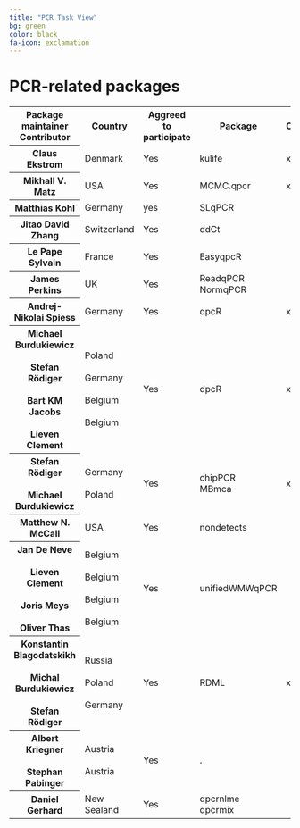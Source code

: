 ```yaml
---
title: "PCR Task View"
bg: green
color: black
fa-icon: exclamation
---
```


# PCR-related packages

<table class="contenttable"><tbody><tr><th scope="col">Package maintainer<br />Contributor</th><th scope="col">Country</th><th scope="col">Aggreed <br />to participate</th><th scope="col">Package</th><th scope="col">CRAN</th><th scope="col">Biocon-<br />ductor</th><th scope="col">GitHub</th></tr><tr><th scope="row">Claus Ekstrom</th><td>Denmark</td><td>Yes</td><td>kulife</td><td>x</td><td></td><td></td></tr><tr><th scope="row">Mikhall V. Matz</th><td>USA</td><td>Yes</td><td>MCMC.qpcr</td><td>x</td><td></td><td></td></tr><tr><th scope="row">Matthias Kohl</th><td>Germany</td><td>yes</td><td>SLqPCR</td><td></td><td>x</td><td></td></tr><tr><th scope="row">Jitao David Zhang</th><td>Switzerland</td><td>Yes</td><td>ddCt</td><td></td><td>x</td><td></td></tr><tr><th scope="row">Le Pape Sylvain</th><td>France</td><td>Yes</td><td>EasyqpcR</td><td></td><td>x</td><td></td></tr><tr><th scope="row">James Perkins</th><td>UK</td><td>Yes</td><td>ReadqPCR<br />NormqPCR</td><td></td><td>x<br />x</td><td></td></tr><tr><th scope="row">Andrej-Nikolai Spiess</th><td>Germany</td><td>Yes</td><td>qpcR</td><td>x</td><td></td><td></td></tr><tr><th scope="row">Michael Burdukiewicz<br /><br />Stefan Rödiger<br /><br />Bart KM Jacobs<br /><br />Lieven Clement</th><td>Poland<br /><br />Germany<br /><br />Belgium<br /><br />Belgium</td><td>Yes</td><td>dpcR</td><td>x</td><td></td><td></td></tr><tr><th scope="row">Stefan Rödiger<br /><br />Michael Burdukiewicz</th><td>Germany<br /><br />Poland</td><td>Yes</td><td>chipPCR<br />MBmca</td><td>x</td><td></td><td></td></tr><tr><th scope="row">Matthew N. McCall</th><td>USA</td><td>Yes</td><td>nondetects</td><td></td><td>x</td><td></td></tr><tr><th scope="row">Jan De Neve<br /><br />Lieven Clement<br /><br />Joris Meys<br /><br />Oliver Thas</th><td>Belgium<br /><br />Belgium<br /><br />Belgium<br /><br />Belgium</td><td>Yes</td><td>unifiedWMWqPCR</td><td></td><td>x</td><td></td></tr><tr><th scope="row">Konstantin Blagodatskikh<br /><br />Michal Burdukiewicz<br /><br />Stefan Rödiger</th><td>Russia<br /><br />Poland<br /><br />Germany</td><td>Yes</td><td>RDML</td><td>x</td><td></td><td></td></tr><tr><th scope="row">Albert Kriegner<br /><br />Stephan Pabinger</th><td>Austria<br /><br />Austria</td><td>Yes</td><td>.</td><td></td><td></td><td></td></tr><tr><th scope="row" rowspan="1">Daniel Gerhard</th><td rowspan="1">New Sealand</td><td rowspan="1">Yes</td><td rowspan="1">qpcrnlme<br />qpcrmix</td><td rowspan="1"></td><td rowspan="1"></td><td rowspan="1">x<br />x</td></tr></tbody></table>

